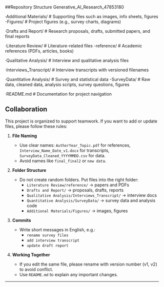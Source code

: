 ##Repository Structure
Generative_AI_Research_47853180

·Additional Materials/          # Supporting files such as images, info sheets, figures
    -Figures/                   # Project figures (e.g., survey charts, diagrams)

·Drafts and Report/             # Research proposals, drafts, submitted papers, and final reports

·Literature Review/             # Literature-related files
    -reference/                 # Academic references (PDFs, articles, books)

·Qualitative Analysis/          # Interview and qualitative analysis files

·Interviews_Transcript/         # Interview transcripts with versioned filenames

·Quantitative Analysis/         # Survey and statistical data
    -SurveyData/                # Raw data, cleaned data, analysis scripts, survey questions, figures

·README.md                      # Documentation for project navigation

## Collaboration

This project is organized to support teamwork. If you want to add or update files,
please follow these rules:

1. **File Naming**
   - Use clear names: `AuthorYear_Topic.pdf` for references,  
     `Interview_Name_Date_v1.docx` for transcripts,  
     `SurveyData_Cleaned_YYYYMMDD.csv` for data.
   - Avoid names like `final_final2` or `new data`.

2. **Folder Structure**
   - Do not create random folders. Put files into the right folder:
     - `Literature Review/reference/` → papers and PDFs
     - `Drafts and Report/` → proposals, drafts, reports
     - `Qualitative Analysis/Interviews_Transcript/` → interview docs
     - `Quantitative Analysis/SurveyData/` → survey data and analysis code
     - `Additional Materials/Figures/` → images, figures

3. **Commits**
   - Write short messages in English, e.g.:
     - `rename survey files`
     - `add interview transcript`
     - `update draft report`

4. **Working Together**
   - If you edit the same file, please rename with version number (v1, v2) to avoid conflict.
   - Use `README.md` to explain any important changes.

---
 
